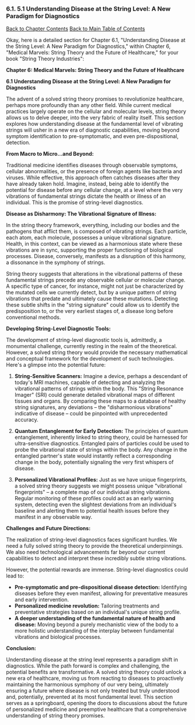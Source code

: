### 6.1. 5.1 Understanding Disease at the String Level: A New Paradigm for Diagnostics

[Back to Chapter Contents](#chapter-6-contents)
[Back to Main Table of Contents](#table-of-contents)

Okay, here is a detailed section for Chapter 6.1, "Understanding Disease at the String Level: A New Paradigm for Diagnostics," within Chapter 6, "Medical Marvels: String Theory and the Future of Healthcare," for your book "String Theory Industries":

**Chapter 6: Medical Marvels: String Theory and the Future of Healthcare**

**6.1 Understanding Disease at the String Level: A New Paradigm for Diagnostics**

The advent of a solved string theory promises to revolutionize healthcare, perhaps more profoundly than any other field. While current medical practices largely operate on the cellular and molecular levels, string theory allows us to delve deeper, into the very fabric of reality itself. This section explores how understanding disease at the fundamental level of vibrating strings will usher in a new era of diagnostic capabilities, moving beyond symptom identification to pre-symptomatic, and even pre-dispositional, detection.

**From Macro to Micro...and Beyond:**

Traditional medicine identifies diseases through observable symptoms, cellular abnormalities, or the presence of foreign agents like bacteria and viruses. While effective, this approach often catches diseases after they have already taken hold. Imagine, instead, being able to identify the potential for disease before any cellular change, at a level where the very vibrations of fundamental strings dictate the health or illness of an individual. This is the promise of string-level diagnostics.

**Disease as Disharmony: The Vibrational Signature of Illness:**

In the string theory framework, everything, including our bodies and the pathogens that afflict them, is composed of vibrating strings. Each particle, each atom, each molecule, possesses a unique vibrational signature. Health, in this context, can be viewed as a harmonious state where these vibrations are in sync, supporting the proper functioning of biological processes. Disease, conversely, manifests as a disruption of this harmony, a dissonance in the symphony of strings.

String theory suggests that alterations in the vibrational patterns of these fundamental strings precede any observable cellular or molecular change. A specific type of cancer, for instance, might not just be characterized by the mutated cells we currently detect, but by a unique pattern of string vibrations that predate and ultimately cause these mutations. Detecting these subtle shifts in the "string signature" could allow us to identify the predisposition to, or the very earliest stages of, a disease long before conventional methods.

**Developing String-Level Diagnostic Tools:**

The development of string-level diagnostic tools is, admittedly, a monumental challenge, currently resting in the realm of the theoretical. However, a solved string theory would provide the necessary mathematical and conceptual framework for the development of such technologies. Here's a glimpse into the potential future:

1. **String-Sensitive Scanners:** Imagine a device, perhaps a descendant of today's MRI machines, capable of detecting and analyzing the vibrational patterns of strings within the body. This "String Resonance Imager" (SRI) could generate detailed vibrational maps of different tissues and organs. By comparing these maps to a database of healthy string signatures, any deviations – the "disharmonious vibrations" indicative of disease – could be pinpointed with unprecedented accuracy.

2. **Quantum Entanglement for Early Detection:** The principles of quantum entanglement, inherently linked to string theory, could be harnessed for ultra-sensitive diagnostics. Entangled pairs of particles could be used to probe the vibrational state of strings within the body. Any change in the entangled partner's state would instantly reflect a corresponding change in the body, potentially signaling the very first whispers of disease.

3. **Personalized Vibrational Profiles:** Just as we have unique fingerprints, a solved string theory suggests we might possess unique "vibrational fingerprints" – a complete map of our individual string vibrations. Regular monitoring of these profiles could act as an early warning system, detecting even the slightest deviations from an individual's baseline and alerting them to potential health issues before they manifest in any observable way.

**Challenges and Future Directions:**

The realization of string-level diagnostics faces significant hurdles. We need a fully solved string theory to provide the theoretical underpinnings. We also need technological advancements far beyond our current capabilities to detect and interpret these incredibly subtle string vibrations.

However, the potential rewards are immense. String-level diagnostics could lead to:

*   **Pre-symptomatic and pre-dispositional disease detection:** Identifying diseases before they even manifest, allowing for preventative measures and early intervention.
*   **Personalized medicine revolution:** Tailoring treatments and preventative strategies based on an individual's unique string profile.
*   **A deeper understanding of the fundamental nature of health and disease:**  Moving beyond a purely mechanistic view of the body to a more holistic understanding of the interplay between fundamental vibrations and biological processes.

**Conclusion:**

Understanding disease at the string level represents a paradigm shift in diagnostics. While the path forward is complex and challenging, the potential benefits are transformative. A solved string theory could unlock a new era of healthcare, moving us from reacting to diseases to proactively maintaining the harmonious symphony of our very being, ultimately ensuring a future where disease is not only treated but truly understood and, potentially, prevented at its most fundamental level. This section serves as a springboard, opening the doors to discussions about the future of personalized medicine and preemptive healthcare that a comprehensive understanding of string theory promises.


<a id='chapter-6-2'></a>

